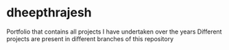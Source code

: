 # dheepthrajesh
Portfolio that contains all projects I have undertaken over the years
Different projects are present in different branches of this repository
